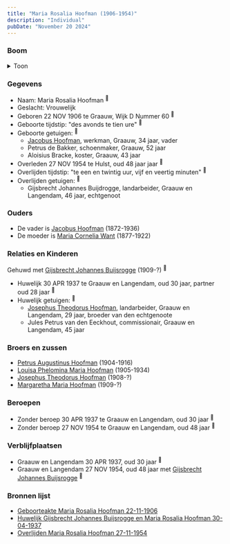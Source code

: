 ```yaml
---
title: "Maria Rosalia Hoofman (1906-1954)"
description: "Individual"
pubDate: "November 20 2024"
---
```


### Boom
<details><summary>Toon</summary>

![test](https://www.plantuml.com/plantuml/svg/ZPFHJzim4CRV_LUSu65FI6r225HLWQ86LWrMCRPfJzKbEHAlZbtv75KLwl-EsoOjJ6ZqpJf_P__k--mhTcXTNId1CwddQB625BDPOKsjynkZZ0LdKRFV8kr4ANE2JDfCqNPDrTmjeQ8g9SlR4ZkoPDnoJkBDgPb2PdWH030qDYVxLCfifecvtwzGwi40Gh4IuWjCDbUns7OSZJ4pQSrmPynpXVe8aE5hfzE90u3ZKPX4oT0V-_8iIUKhwFTIJ9VJr3Ydg3U0S_Wnca3ttAjlBMAzUAFaMQtK57K-pQnXJesdyItT2AudZz2z2C_QdbKBSuzM8jmOgqdvnM_KhWKAkgSUA1cEmb7u7o2F4X-C4iFuvuCd2GAugnMxFKY_jw0ybxhOp7X__SUhEk669TcQSwnaKRebAMKMdcSb6jDEJXg5QA3tXMIds6p5ultOZuPnFVK_INWXx3Byt00_oyFtNslSiuDz2EAc9phT6T6otSg_d5hAIWTZKwBs7J2iVT6Qeg0TP73GS_5K5mqLa8Plg0lIELQV8rx2vSVfX9tsESNxUA8FuraxsQOHYOPwNn1NdiN_rLS0)
</details>

### Gegevens
- Naam: Maria Rosalia Hoofman <sup><a href="../s00364/" style="text-decoration:none" title="Geboorteakte Maria Rosalia Hoofman 22-11-1906">:link:</a></sup>
- Geslacht: Vrouwelijk
- Geboren 22 NOV 1906 te Graauw, Wijk D Nummer 60 <sup><a href="../s00364/" style="text-decoration:none" title="Geboorteakte Maria Rosalia Hoofman 22-11-1906">:link:</a></sup>
- Geboorte tijdstip: "des avonds te tien ure" <sup><a href="../s00364/" style="text-decoration:none" title="Geboorteakte Maria Rosalia Hoofman 22-11-1906">:link:</a></sup>
- Geboorte getuigen: <sup><a href="../s00364/" style="text-decoration:none" title="Geboorteakte Maria Rosalia Hoofman 22-11-1906">:link:</a></sup>
  - [Jacobus Hoofman](../i00072/), werkman, Graauw, 34 jaar, vader
  - Petrus de Bakker, schoenmaker, Graauw, 52 jaar
  - Aloisius Bracke, koster, Graauw, 43 jaar
- Overleden 27 NOV 1954 te Hulst, oud 48 jaar jaar <sup><a href="../s00374/" style="text-decoration:none" title="Overlijden Maria Rosalia Hoofman 27-11-1954">:link:</a></sup>
- Overlijden tijdstip: "te een en twintig uur, vijf en veertig minuten" <sup><a href="../s00374/" style="text-decoration:none" title="Overlijden Maria Rosalia Hoofman 27-11-1954">:link:</a></sup>
- Overlijden getuigen: <sup><a href="../s00374/" style="text-decoration:none" title="Overlijden Maria Rosalia Hoofman 27-11-1954">:link:</a></sup>
  - Gijsbrecht Johannes Buijdrogge, landarbeider, Graauw en Langendam, 46 jaar, echtgenoot

### Ouders
- De vader is [Jacobus Hoofman](../i00072/) (1872-1936)
- De moeder is [Maria Cornelia Want](../i00214/) (1877-1922)

### Relaties en Kinderen

Gehuwd met [Gijsbrecht Johannes Buijsrogge](../i00222/) (1909-?) <sup><a href="../s00373/" style="text-decoration:none" title="Huwelijk Gijsbrecht Johannes Buijsrogge en Maria Rosalia Hoofman 30-04-1937">:link:</a></sup>
- Huwelijk 30 APR 1937 te Graauw en Langendam, oud 30 jaar, partner oud 28 jaar <sup><a href="../s00373/" style="text-decoration:none" title="Huwelijk Gijsbrecht Johannes Buijsrogge en Maria Rosalia Hoofman 30-04-1937">:link:</a></sup>
- Huwelijk getuigen:  <sup><a href="../s00373/" style="text-decoration:none" title="Huwelijk Gijsbrecht Johannes Buijsrogge en Maria Rosalia Hoofman 30-04-1937">:link:</a></sup>
  - [Josephus Theodorus Hoofman](../i00218/), landarbeider, Graauw en Langendam, 29 jaar, broeder van den echtgenoote
  - Jules Petrus van den Eeckhout, commissionair, Graauw en Langendam, 45 jaar

### Broers en zussen
- [Petrus Augustinus Hoofman](../i00215/) (1904-1916)
- [Louisa Phelomina Maria Hoofman](../i00216/) (1905-1934)
- [Josephus Theodorus Hoofman](../i00218/) (1908-?)
- [Margaretha Maria Hoofman](../i00219/) (1909-?)

### Beroepen
- Zonder beroep 30 APR 1937 te Graauw en Langendam, oud 30 jaar <sup><a href="../s00373/" style="text-decoration:none" title="Huwelijk Gijsbrecht Johannes Buijsrogge en Maria Rosalia Hoofman 30-04-1937">:link:</a></sup>
- Zonder beroep 27 NOV 1954 te Graauw en Langendam, oud 48 jaar <sup><a href="../s00374/" style="text-decoration:none" title="Overlijden Maria Rosalia Hoofman 27-11-1954">:link:</a></sup>

### Verblijfplaatsen
- Graauw en Langendam  30 APR 1937, oud 30 jaar  <sup><a href="../s00373/" style="text-decoration:none" title="Huwelijk Gijsbrecht Johannes Buijsrogge en Maria Rosalia Hoofman 30-04-1937">:link:</a></sup>
- Graauw en Langendam  27 NOV 1954, oud 48 jaar met [Gijsbrecht Johannes Buijsrogge](../i00222/) <sup><a href="../s00374/" style="text-decoration:none" title="Overlijden Maria Rosalia Hoofman 27-11-1954">:link:</a></sup>

### Bronnen lijst
- [Geboorteakte Maria Rosalia Hoofman 22-11-1906](../s00364/)
- [Huwelijk Gijsbrecht Johannes Buijsrogge en Maria Rosalia Hoofman 30-04-1937](../s00373/)
- [Overlijden Maria Rosalia Hoofman 27-11-1954](../s00374/)